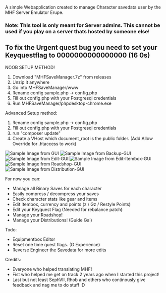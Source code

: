 A simple Webapplication created to manage Character savedata user by the MHF Server Emulator Erupe.

### Note: This tool is only meant for Server admins. This cannot be used if you play on a server thats hosted by someone else!

## To fix the Urgent quest bug you need to set your Keyquestflag to 0000000000000000 (16 0s)

NOOB SETUP METHOD!
1. Download "MHFSaveManager.7z" from releases
2. Unzip it anywhere
3. Go into MHFSaveManager/www
4. Rename config.sample.php -> config.php
5. Fill out config.php with your Postgresql credentials
6. Run MHFSaveManager/phpdesktop-chrome.exe

Advanced Setup method:
1. Rename config.sample.php -> config.php
2. Fill out config.php with your Postgresql credentials
3. run "composer update"
4. Create a VHost which document_root is the public folder. (Add Allow Override for .htaccess to work)

![Sample Image from GUI](https://i.imgur.com/z3F8q6B.png)
![Sample Image from Backup-GUI](https://i.imgur.com/SfAQC2f.png)
![Sample Image from Edit-GUI](https://i.imgur.com/Nn1ZJCV.png)
![Sample Image from Edit-Itembox-GUI](https://i.imgur.com/6xR7JGH.png)
![Sample Image from Roadshop-GUI](https://i.imgur.com/w1QzjT4.png)
![Sample Image from Distribution-GUI](https://i.imgur.com/frs6eEt.png)

For now you can:
* Manage all Binary Saves for each character
* Easily compress / decompress your saves
* Check character stats like gear and items
* Edit Itembox, currency and points (z / Gz / Restyle Points)
* Edit your Keyquest Flag (Needed for rebalance patch)
* Manage your Roadshop!
* Manage your Distributions! (Guide Gal)


Todo:
* Equipmentbox Editor
* Reset one time quest flags. (G Experience)
* Reverse Engineer the Savedata for more edits

Credits:
* Everyone who helped translating MHF!
* Fist who helped me get on track 2 years ago when I started this project!
* Last but not least SephVII, Rhob and others who continously give feedback and nag me to do stuff :D
